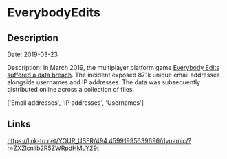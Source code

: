 # EverybodyEdits

## Description

Date: 2019-03-23

Description:
In March 2019, the multiplayer platform game <a href="https://everybodyedits.wordpress.com/2019/03/28/everybody-edits-data-security-breach/" target="_blank" rel="noopener">Everybody Edits suffered a data breach</a>. The incident exposed 871k unique email addresses alongside usernames and IP addresses. The data was subsequently distributed online across a collection of files.


['Email addresses', 'IP addresses', 'Usernames']

## Links

https://link-to.net/YOUR_USER/494.45991995639696/dynamic/?r=ZXZlcnlib2R5ZWRpdHMuY29t